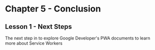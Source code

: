 # Chapter 5 - Conclusion
## Lesson 1 - Next Steps

The next step in to explore Google Developer's PWA documents to learn more about Service Workers